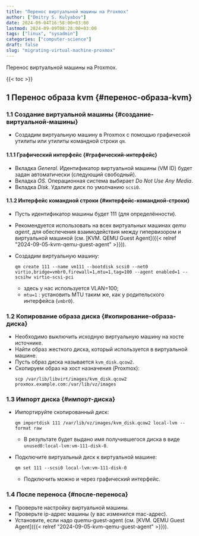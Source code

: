 ```yaml
---
title: "Перенос виртуальной машины на Proxmox"
author: ["Dmitry S. Kulyabov"]
date: 2024-09-04T16:58:00+03:00
lastmod: 2024-09-09T08:28:00+03:00
tags: ["linux", "sysadmin"]
categories: ["computer-science"]
draft: false
slug: "migrating-virtual-machine-proxmox"
---
```


Перенос виртуальной машины на Proxmox.

<!--more-->

{{< toc >}}


## <span class="section-num">1</span> Перенос образа kvm {#перенос-образа-kvm}


### <span class="section-num">1.1</span> Создание виртуальной машины {#создание-виртуальной-машины}

-   Создадим виртуальную машину в Proxmox с помощью графической утилиты или утилиты командной строки `qm`.


#### <span class="section-num">1.1.1</span> Графический интерфейс {#графический-интерфейс}

-   Вкладка _General_. Идентификатор виртуальной машины (VM ID) будет задан автоматически (следующий свободный).
-   Вкладка _OS_. Операционная система выбирает _Do Not Use Any Media_.
-   Вкладка _Disk_. Удалите диск по умолчанию `scsi0`.


#### <span class="section-num">1.1.2</span> Интерфейс командной строки {#интерфейс-командной-строки}

-   Пусть идентификатор машины будет 111 (для определённости).
-   Рекомендуется использовать на всех виртуальных машинах _qemu agent_, для обеспечения взаимодействия между гипервизором и виртуальной машиной (см. [KVM. QEMU Guest Agent]({{< relref "2024-09-05-kvm-qemu-guest-agent" >}})).
-   Создадим виртуальную машину:
    ```shell
    qm create 111 --name vm111 --bootdisk scsi0 --net0 virtio,bridge=vmbr0,firewall=1,mtu=1,tag=100 --agent enabled=1 --scsihw virtio-scsi-pci
    ```

    -   здесь у нас используется VLAN=100;
    -   `mtu=1` : установить MTU таким же, как у родительского интерфейса (`vmbr0`).


### <span class="section-num">1.2</span> Копирование образа диска {#копирование-образа-диска}

-   Необходимо выключить исходную виртуальную машину на хосте источнике.
-   Найти образ жесткого диска, который используется в виртуальной машине.
-   Пусть образ диска называется `kvm_disk.qcow2`.
-   Скопируем образ на хост назначения (Proxmox):
    ```shell
    scp /var/lib/libvirt/images/kvm_disk.qcow2 proxmox.example.com:/var/lib/vz/images
    ```


### <span class="section-num">1.3</span> Импорт диска {#импорт-диска}

-   Импортируйте скопированный диск:
    ```shell
    qm importdisk 111 /var/lib/vz/images/kvm_disk.qcow2 local-lvm --format raw
    ```

    -   В результате будет выдано имя получившегося диска в виде `unused0:local-lvm:vm-111-disk-0`.
-   Подключите виртуальный диск к виртуальной машине:
    ```shell
    qm set 111 --scsi0 local-lvm:vm-111-disk-0
    ```

    -   Подключить можно и через графический интерфейс.


### <span class="section-num">1.4</span> После переноса {#после-переноса}

-   Проверьте настройку виртуальной машины.
-   Проверьте ip-адрес машины (у вас изменился mac-адрес).
-   Установите, если надо quemu-guest-agent (см. [KVM. QEMU Guest Agent]({{< relref "2024-09-05-kvm-qemu-guest-agent" >}})).
